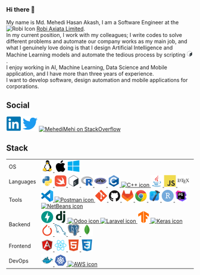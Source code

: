 ### Hi there 👋

<!--
**MehediMehi/MehediMehi** is a ✨ _special_ ✨ repository because its `README.md` (this file) appears on your GitHub profile.

Here are some ideas to get you started:

- 🔭 I’m currently working on ...
- 🌱 I’m currently learning ...
- 👯 I’m looking to collaborate on ...
- 🤔 I’m looking for help with ...
- 💬 Ask me about ...
- 📫 How to reach me: ...
- 😄 Pronouns: ...
- ⚡ Fun fact: ...
-->
My name is Md. Mehedi Hasan Akash, I am a Software Engineer at the <img src='https://www.robi.com.bd/static/images/newlogo.svg' alt='Robi Icon' height='16'> [Robi Axiata Limited](https://www.robi.com.bd/en/corporate/company-profile).
</br>
In my current position, I work with my colleagues; I write codes to solve different problems and automate our company works as my main job, 
and what I genuinely love doing is that I design Artificial Intelligence and Machine Learning models and automate the tedious process by scripting <img src='https://raw.githubusercontent.com/devicons/devicon/master/icons/bash/bash-original.svg' alt='Bash Icon' height='16'>.
</br>
I enjoy working in AI, Machine Learning, Data Science and Mobile application, and I have more than three years of experience.
</br>
I want to develop software, design automation and mobile applications for corporations.

## Social

[<img src='https://raw.githubusercontent.com/devicons/devicon/master/icons/linkedin/linkedin-original.svg' alt='MehediMehi on LinkedIn' height='40'>](https://www.linkedin.com/in/mehedimehi/)
[<img src='https://raw.githubusercontent.com/devicons/devicon/master/icons/twitter/twitter-original.svg' alt='MehediMehi on Twitter' height='40'>](https://twitter.com/MehediMehi)
[<img src='https://cdn.jsdelivr.net/npm/simple-icons@3.0.1/icons/stackoverflow.svg' alt='MehediMehi on StackOverflow' height='40'>](https://stackoverflow.com/users/12027355/mehedimehi)

## Stack

<table>
<tbody>
<tr>
    <td>OS</td>
    <td>
        <a href="https://www.redhat.com/en/technologies/linux-platforms/enterprise-linux" title="Linux / ubuntu / RHEL">
            <img src='https://raw.githubusercontent.com/devicons/devicon/master/icons/linux/linux-original.svg' alt='Linux ubuntu RHEL' height='32'>
        </a>
        <img src='https://raw.githubusercontent.com/devicons/devicon/master/icons/apple/apple-original.svg' alt='MacOS' height='32'>
        <a href="https://www.microsoft.com/en-us/windows?r=1" title="Microsoft Windows">
            <img src='https://raw.githubusercontent.com/devicons/devicon/master/icons/windows8/windows8-original.svg' alt='Windows' height='32'>
        </a>
    </td>
</tr>
<tr>
    <td>Languages</td>
    <td>
        <a href="https://www.python.org/" title="Python">
            <img src='https://raw.githubusercontent.com/devicons/devicon/master/icons/python/python-original.svg' alt='Python icon' height='32'>
        </a>
        <a href="https://www.swift.org/" title="Swift">
            <img src='https://raw.githubusercontent.com/devicons/devicon/master/icons/swift/swift-original.svg' alt='Swift icon' height='32'>
        </a>
        <a href="https://www.gnu.org/software/bash/" title="Bash">
            <img src='https://raw.githubusercontent.com/devicons/devicon/master/icons/bash/bash-original.svg' alt='Bash icon' height='32'>
        </a>
        <a href="https://www.r-project.org/" title="R">
            <img src='https://raw.githubusercontent.com/devicons/devicon/master/icons/r/r-original.svg' alt='R icon' height='32'>
        </a>
        <a href="https://www.php.net/" title="PHP">
            <img src='https://raw.githubusercontent.com/devicons/devicon/master/icons/php/php-original.svg' alt='PHP icon' height='32'>
        </a>
        <a href="https://en.wikipedia.org/wiki/C_(programming_language)" title="C">
            <img src='https://raw.githubusercontent.com/devicons/devicon/master/icons/c/c-original.svg' alt='C icon' height='32'>
        </a>
        <a href="https://en.wikipedia.org/wiki/C%2B%2B" title="C++">
            <img src='https://cdn-icons-png.flaticon.com/512/6132/6132222.png' alt='C++ icon' height='32'>
        </a>
        <a href="https://www.java.com/en/" title="Java">
            <img src='https://raw.githubusercontent.com/devicons/devicon/master/icons/java/java-original.svg' alt='Java icon' height='32'>
        </a>
        <a href="https://www.javascript.com/" title="JavaScript">
            <img src='https://raw.githubusercontent.com/devicons/devicon/master/icons/javascript/javascript-original.svg' alt='JavaScript icon' height='32'>
        </a>
        <a href="https://www.latex-project.org/" title="LaTeX">
            <img src='https://raw.githubusercontent.com/devicons/devicon/master/icons/latex/latex-original.svg' alt='LaTeX icon' height='32'>
        </a>
    </td>
</tr>
<tr>
    <td>Tools</td>
    <td>
        <a href="https://code.visualstudio.com/" title="VSCode">
            <img src='https://raw.githubusercontent.com/devicons/devicon/master/icons/vscode/vscode-original.svg' alt='VSCode icon' height='32'>
        </a>
        <a href="https://www.postman.com/" title="Postman">
            <img src='https://voyager.postman.com/logo/postman-logo-icon-orange.svg' alt='Postman icon' height='32'>
        </a>
        <a href="https://git-scm.org" title="git">
            <img src='https://raw.githubusercontent.com/devicons/devicon/master/icons/git/git-original.svg' alt='git icon' height='32'>
        </a>
        <a href="https://github.com" title="GitHub">
            <img src='https://raw.githubusercontent.com/devicons/devicon/master/icons/github/github-original.svg' alt='GitHub icon' height='32'>
        </a>
        <a href="https://gitlab.com/gitlab-com" title="GitLab">
            <img src='https://raw.githubusercontent.com/devicons/devicon/master/icons/gitlab/gitlab-original.svg' alt='GitLab icon' height='32'>
        </a>
        <a href="https://www.google.com/chrome/" title="Chrome">
            <img src='https://raw.githubusercontent.com/devicons/devicon/master/icons/chrome/chrome-original.svg' alt='Chrome icon' height='32'>
        </a>
        <a href="https://developer.apple.com/xcode/" title="Xcode">
            <img src='https://raw.githubusercontent.com/devicons/devicon/master/icons/xcode/xcode-original.svg' alt='Xcode icon' height='32'>
        </a>
        <a href="https://www.rstudio.com/categories/rstudio-ide/" title="RStudio">
            <img src='https://raw.githubusercontent.com/devicons/devicon/master/icons/rstudio/rstudio-original.svg' alt='RStudio icon' height='32'>
        </a>
        <a href="https://www.jetbrains.com/phpstorm/" title="PhpStorm">
            <img src='https://raw.githubusercontent.com/devicons/devicon/master/icons/phpstorm/phpstorm-original.svg' alt='PhpStorm icon' height='32'>
        </a>
        <a href="https://netbeans.apache.org/" title="NetBeans">
            <img src='https://netbeans.apache.org/images/apache-netbeans.svg' alt='NetBeans icon' height='32'>
        </a>
    </td>
</tr>
<tr>
    <td>Backend</td>
    <td>
        <a href="https://fastapi.tiangolo.com/" title="FastAPI">
            <img src='https://raw.githubusercontent.com/devicons/devicon/master/icons/fastapi/fastapi-original.svg' alt='FastAPI icon' height='32'>
        </a>        
        <a href="https://www.djangoproject.com/" title="django">
            <img src='https://raw.githubusercontent.com/devicons/devicon/master/icons/django/django-plain.svg' alt='django icon' height='32'>
        </a>        
        <a href="https://www.odoo.com/" title="Odoo">
            <img src='https://odoocdn.com/openerp_website/static/src/img/assets/png/odoo_logo.png' alt='Odoo icon' height='32'>
        </a>
        <a href="https://laravel.com/" title="Laravel">
            <img src='https://laravel.com/img/logomark.min.svg' alt='Laravel icon' height='32'>
        </a>
        <a href="https://www.tensorflow.org/" title="TensorFlow">
            <img src='https://raw.githubusercontent.com/devicons/devicon/master/icons/tensorflow/tensorflow-original.svg' alt='TensorFlow icon' height='32'>
        </a>
        <a href="https://keras.io/" title="Keras">
            <img src='https://keras.io/img/logo.png' alt='Keras icon' height='32'>
        </a>
        <a href="https://pytorch.org/" title="PyTorch">
            <img src='https://raw.githubusercontent.com/devicons/devicon/master/icons/pytorch/pytorch-original.svg' alt='PyTorch icon' height='32'>
        </a>
        <a href="https://www.mysql.com/" title="MySQL">
            <img src='https://raw.githubusercontent.com/devicons/devicon/master/icons/mysql/mysql-original.svg' alt='MySQL icon' height='32'>
        </a>
        <a href="https://www.postgresql.org/" title="PostgreSQL">
            <img src='https://raw.githubusercontent.com/devicons/devicon/master/icons/postgresql/postgresql-original.svg' alt='PostgreSQL icon' height='32'>
        </a>
        <a href="https://mongodb.com/" title="MongoDB">
            <img src='https://raw.githubusercontent.com/devicons/devicon/master/icons/mongodb/mongodb-original.svg' alt='MongoDB icon' height='32'>
        </a>
    </td>
</tr>
<tr>
    <td>Frontend</td>
    <td>
        <a href="https://angularjs.org/" title="AngularJS">
            <img src='https://raw.githubusercontent.com/devicons/devicon/master/icons/angularjs/angularjs-original.svg' alt='AngularJS icon' height='32'>
        </a>
        <a href="https://reactjs.org/" title="React">
            <img src='https://raw.githubusercontent.com/devicons/devicon/master/icons/react/react-original.svg' alt='React icon' height='32'>
        </a>
        <a href="https://developer.mozilla.org/en-US/docs/Glossary/HTML5" title="HTML 5">
            <img src='https://raw.githubusercontent.com/devicons/devicon/master/icons/html5/html5-plain.svg' alt='HTML icon' height='32'>
        </a>
        <a href="https://en.wikipedia.org/wiki/CSS" title="CSS3">
            <img src='https://raw.githubusercontent.com/devicons/devicon/master/icons/css3/css3-original.svg' alt='CSS3 icon' height='32'>
        </a>
    </td>
</tr>
<tr>
    <td>DevOps</td>
    <td>
        <a href="https://www.docker.com/" title="Docker">
            <img src='https://raw.githubusercontent.com/devicons/devicon/master/icons/docker/docker-original.svg' alt='Docker icon' height='32'>
        </a>
        <a href="https://kubernetes.io/" title="Kubernetes">
            <img src='https://raw.githubusercontent.com/devicons/devicon/master/icons/kubernetes/kubernetes-plain.svg' alt='Kubernetes icon' height='32'>
        </a>
        <a href="https://aws.amazon.com/" title="AWS">
            <img src='https://www.bing.com/th?id=OSK.072d9851bb41b4abc655be5d7450c051&w=156&h=112&c=7&o=6&pid=SANGAM' alt='AWS icon' height='32'>
        </a>
    </td>
</tr>
</tbody>
</table>
